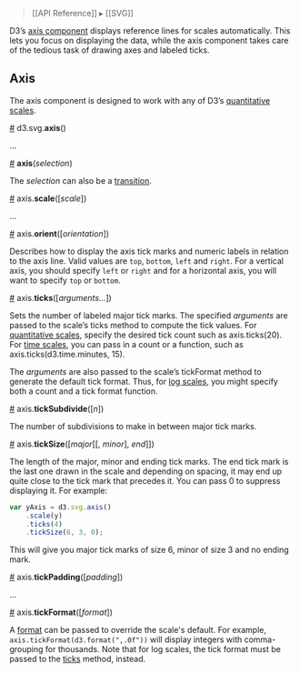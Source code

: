 > [[API Reference]] ▸ [[SVG]]

D3’s [axis component](http://bl.ocks.org/1166403) displays reference lines for scales automatically. This lets you focus on displaying the data, while the axis component takes care of the tedious task of drawing axes and labeled ticks.

## Axis

The axis component is designed to work with any of D3’s [quantitative scales](Quantitative-Scales).

<a name="axis" href="SVG-Axes#wiki-axis">#</a> d3.svg.<b>axis</b>()

…

<a name="_axis" href="SVG-Axes#wiki-_axis">#</a> <b>axis</b>(<i>selection</i>)

The *selection* can also be a [transition](Transitions).

<a name="axis_scale" href="SVG-Axes#wiki-axis_scale">#</a> axis.<b>scale</b>([<i>scale</i>])

…

<a name="axis_orient" href="SVG-Axes#wiki-axis_orient">#</a> axis.<b>orient</b>([<i>orientation</i>])

Describes how to display the axis tick marks and numeric labels in relation to the axis line. Valid values are `top`, `bottom`, `left` and `right`. For a vertical axis, you should specify `left` or `right` and for a horizontal axis, you will want to specify `top` or `bottom`.

<a name="axis_ticks" href="SVG-Axes#wiki-axis_ticks">#</a> axis.<b>ticks</b>([<i>arguments…</i>])

Sets the number of labeled major tick marks. The specified *arguments* are passed to the scale’s ticks method to compute the tick values. For [quantitative scales](Quantitative-Scales#wiki-linear_ticks), specify the desired tick count such as axis.ticks(20). For [time scales](Time-Scales#wiki-ticks), you can pass in a count or a function, such as axis.ticks(d3.time.minutes, 15).

The *arguments* are also passed to the scale’s tickFormat method to generate the default tick format. Thus, for [log scales](Quantitative-Scales#wiki-log_tickFormat), you might specify both a count and a tick format function.

<a name="axis_tickSubdivide" href="SVG-Axes#wiki-axis_tickSubdivide">#</a> axis.<b>tickSubdivide</b>([<i>n</i>])

The number of subdivisions to make in between major tick marks.

<a name="axis_tickSize" href="SVG-Axes#wiki-axis_tickSize">#</a> axis.<b>tickSize</b>([<i>major</i>[​[, <i>minor</i>], <i>end</i>]])

The length of the major, minor and ending tick marks. The end tick mark is the last one drawn in the scale and depending on spacing, it may end up quite close to the tick mark that precedes it. You can pass 0 to suppress displaying it. For example:

```js
var yAxis = d3.svg.axis()
    .scale(y)
    .ticks(4)
    .tickSize(6, 3, 0);
```

This will give you major tick marks of size 6, minor of size 3 and no ending mark.

<a name="axis_tickPadding" href="SVG-Axes#wiki-axis_tickPadding">#</a> axis.<b>tickPadding</b>([<i>padding</i>])

…

<a name="axis_tickFormat" href="SVG-Axes#wiki-axis_tickFormat">#</a> axis.<b>tickFormat</b>([<i>format</i>])

A [format](Formatting#wiki-d3_format) can be passed to override the scale's default. For example, `axis.tickFormat(d3.format(",.0f"))` will display integers with comma-grouping for thousands. Note that for log scales, the tick format must be passed to the [ticks](#ticks) method, instead.